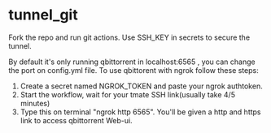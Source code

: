 # tunnel_git

Fork the repo and run git actions. Use SSH_KEY in secrets to secure the tunnel.


By default it's only running qbittorrent in localhost:6565 , you can change the port on config.yml file.
To use qbittorent with ngrok follow these steps:
  1. Create a secret named NGROK_TOKEN and paste your ngrok authtoken.
  2. Start the workflow, wait for your tmate SSH link(usually take 4/5 minutes)
  3. Type this on terminal "ngrok http 6565". You'll be given a http and https link to access qbittorrent Web-ui.

